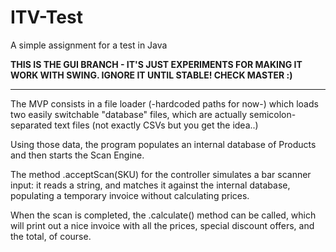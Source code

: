 # ITV-Test
A simple assignment for a test in Java

**THIS IS THE GUI BRANCH - IT'S JUST EXPERIMENTS FOR MAKING IT WORK WITH SWING. IGNORE IT UNTIL STABLE! CHECK MASTER :)**

___

The MVP consists in a file loader (-hardcoded paths for now-) which loads two easily switchable "database" files, which are actually semicolon-separated text files (not exactly CSVs but you get the idea..)

Using those data, the program populates an internal database of Products and then starts the Scan Engine.

The method .acceptScan(SKU) for the controller simulates a bar scanner input: it reads a string, and matches it against the internal database, populating a temporary invoice without calculating prices.  

When the scan is completed, the .calculate() method can be called, which will print out a nice invoice with all the prices, special discount offers, and the total, of course.

